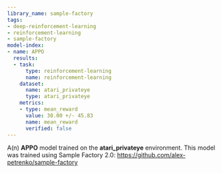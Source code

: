 ```yaml
---
library_name: sample-factory
tags:
- deep-reinforcement-learning
- reinforcement-learning
- sample-factory
model-index:
- name: APPO
  results:
  - task:
      type: reinforcement-learning
      name: reinforcement-learning
    dataset:
      name: atari_privateye
      type: atari_privateye
    metrics:
    - type: mean_reward
      value: 30.00 +/- 45.83
      name: mean_reward
      verified: false
---
```


A(n) **APPO** model trained on the **atari_privateye** environment.
This model was trained using Sample Factory 2.0: https://github.com/alex-petrenko/sample-factory
    